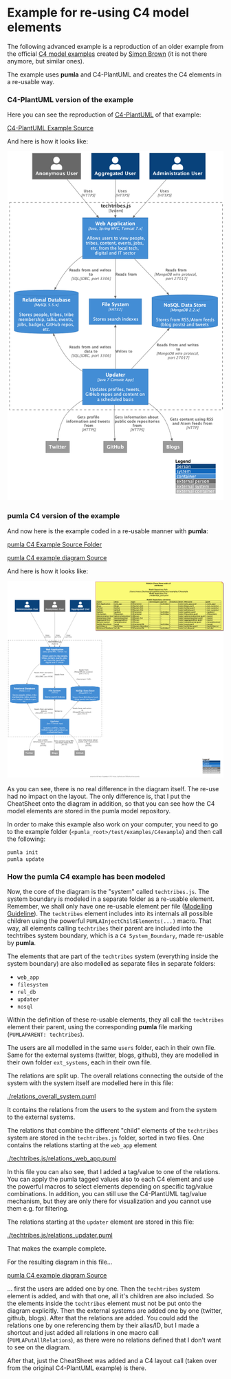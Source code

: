 # Example for re-using C4 model elements

The following advanced example is a reproduction of an older example from the official [C4 model examples](https://c4model.com/#examples) created by [Simon Brown](https://simonbrown.je/)
(it is not there anymore, but similar ones).

The example uses **pumla** and C4-PlantUML and creates the C4 elements in a re-usable way.

### C4-PlantUML version of the example

Here you can see the reproduction of [C4-PlantUML](https://github.com/plantuml-stdlib/C4-PlantUML) of that example:

[C4-PlantUML Example Source](https://github.com/plantuml-stdlib/C4-PlantUML/blob/master/samples/C4_Container%20Diagram%20Sample%20-%20techtribesjs.puml)

And here is how it looks like:

![](pics/techtribesjs_orgC4PlantUML.png)

### pumla C4 version of the example

And now here is the example coded in a re-usable manner with **pumla**:

[pumla C4 Example Source Folder](https://github.com/DrMarkusVoss/pumla/tree/main/test/examples/C4example)

[pumla C4 example diagram Source](pumlaC4ExampleDiagram.puml)

And here is how it looks like:

![](pics/pumlaC4ExampleDiagram.png)

As you can see, there is no real difference in the diagram itself. The
re-use had no impact on the layout. The only difference is, that I put the
CheatSheet onto the diagram in addition, so that you can see how the C4
model elements are stored in the pumla model repository.

In order to make this example also work on your computer, you need to go
to the example folder (`<pumla_root>/test/examples/C4example`) and then 
call the following:
```
pumla init
pumla update
```

### How the pumla C4 example has been modeled
Now, the core of the diagram is the "system" called `techtribes.js`. The 
system boundary is modeled in a separate folder as a re-usable element.
Remember, we shall only have one re-usable element per file
([Modelling Guideline](./../../../ModellingGuideline.md)). The `techtribes`
element includes into its internals all possible children using the 
powerful `PUMLAInjectChildElements(...)` macro. That way, all elements calling
`techtribes` their parent are included into the techtribes system boundary,
which is a `C4 System_Boundary`, made re-usable by **pumla**.

The elements that are part of the `techtribes` system (everything inside the
system boundary) are also modelled as separate files in separate folders:
- `web_app`
- `filesystem`
- `rel_db`
- `updater`
- `nosql`

Within the definition of these re-usable elements, they all call the `techtribes`
element their parent, using the corresponding **pumla** file marking
(`PUMLAPARENT: techtribes`).

The users are all modelled in the same `users` folder, each in their own file. Same
for the external systems (twitter, blogs, github), they are modelled in
their own folder `ext_systems`, each in their own file.

The relations are split up. The overall relations connecting the outside
of the system with the system itself are modelled here in this file:

[./relations_overall_system.puml](relations_overall_system.puml)

It contains the relations from the users to the system and from the system
to the external systems.

The relations that combine the different "child" elements of the `techtribes`
system are stored in the `techtribes.js` folder, sorted in two files. One 
contains the relations starting at the `web_app` element 

[./techtribes.js/relations_web_app.puml](techtribes.js/relations_web_app.puml)

In this file you can also see, that I added a tag/value to one of the relations.
You can apply the pumla tagged values also to each C4 element and use
the powerful macros to select elements depending on specific tag/value 
combinations. In addition, you can still use the C4-PlantUML tag/value mechanism,
but they are only there for visualization and you cannot use them e.g. for
filtering.

The relations starting at the `updater` element are stored in this file:

[./techtribes.js/relations_updater.puml](techtribes.js/relations_updater.puml)

That makes the example complete.

For the resulting diagram in this file...

[pumla C4 example diagram Source](pumlaC4ExampleDiagram.puml)

... first the users are added one by one. Then the `techtribes` system 
element is added, and with that one, all it's children are also included.
So the elements inside the `techtribes` element must not be put onto
the diagram explicitly. Then the external systems are added one by one
(twitter, github, blogs). After that the relations are added. You could
add the relations one by one referencing them by their alias/ID, but I 
made a shortcut and just added all relations in one macro call
(`PUMLAPutAllRelations`), as there were no relations defined that I don't
want to see on the diagram. 

After that, just the CheatSheet was added and a C4 layout call (taken over
from the original C4-PlantUML example) is there.
